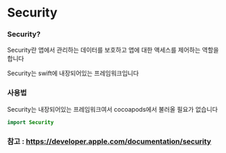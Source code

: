 # Security

### Security?

Security란 앱에서 관리하는 데이터를 보호하고 앱에 대한 액세스를 제어하는 역할을 합니다

Security는 swift에 내장되어있는 프레임워크입니다

### 사용법

Security는 내장되어있는 프레임워크여서 cocoapods에서 불러올 필요가 없습니다

```swift
import Security
```

### 참고 : https://developer.apple.com/documentation/security
